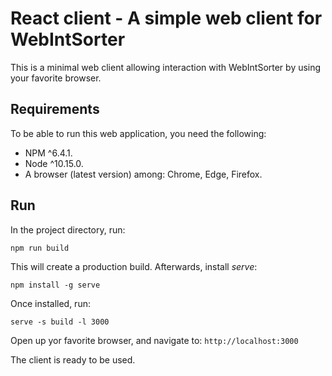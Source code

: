 # React client - A simple web client for WebIntSorter
This is a minimal web client allowing interaction with WebIntSorter by using your favorite browser.

## Requirements
To be able to run this web application, you need the following:

- NPM ^6.4.1.
- Node ^10.15.0.
- A browser (latest version) among: Chrome, Edge, Firefox.

## Run
In the project directory, run:

```
npm run build
```

This will create a production build. Afterwards, install _serve_:

```
npm install -g serve
```

Once installed, run:

```
serve -s build -l 3000
```

Open up yor favorite browser, and navigate to: `http://localhost:3000`

The client is ready to be used.

